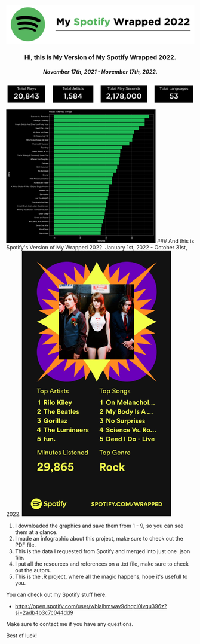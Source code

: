 <img src = "/Extra_Stuff/10.png">

<h3 align="center">Hi, this is My Version of My Spotify Wrapped 2022.</h3>
<h5 align="center">November 17th, 2021 - November 17th, 2022.</h5>

<p align="center"> <img src = "/Extra_Stuff/11.png" width = 700> </p>


  <img src = "/Extra_Stuff/9.png" width = 400>
  ### And this is Spotify's Version of My Wrapped 2022.
  January 1st, 2022 - October 31st, 2022.

  <img src = "/Extra_Stuff/Spotify_Wrapped_2022.png" width = 400>

1. I downloaded the graphics and save them from 1 - 9, so you can see them at a glance.
2. I made an infographic about this project, make sure to check out the PDF file.
3. This is the data I requested from Spotify and merged into just one .json file.
4. I put all the resources and references on a .txt file, make sure to check out the autors.
5. This is the .R project, where all the magic happens, hope it's usefull to you.

You can check out my Spotify stuff here.
- https://open.spotify.com/user/wblalhmwav9dhqci0lvqu396z?si=2adb4b3c7c044dd9

Make sure to contact me if you have any questions.

Best of luck!
